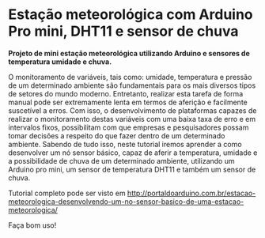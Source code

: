# Estação meteorológica com Arduino Pro mini, DHT11 e sensor de chuva

**Projeto de mini estação meteorológica utilizando Arduino e sensores de temperatura umidade e chuva.**


O monitoramento de variáveis, tais como: umidade, temperatura e pressão de um determinado ambiente são fundamentais para os mais diversos tipos de setores do mundo moderno. Entretanto, realizar esta tarefa de forma manual pode ser extremamente lenta em termos de aferição e facilmente suscetível a erros. Com isso, o desenvolvimento de plataformas capazes de realizar o monitoramento destas variáveis com uma baixa taxa de erro e em intervalos fixos, possibilitam com que empresas e pesquisadores possam tomar decisões a respeito do que fazer dentro de um determinado ambiente. Sabendo de tudo isso, neste tutorial iremos aprender a como desenvolver um nó sensor básico, capaz de aferir a temperatura, umidade e a possibilidade de chuva de um determinado ambiente, utilizando um Arduino pro mini, um sensor de temperatura DHT11 e também um sensor de chuva.

Tutorial completo pode ser visto em http://portaldoarduino.com.br/estacao-meteorologica-desenvolvendo-um-no-sensor-basico-de-uma-estacao-meteorologica/

Faça bom uso!
